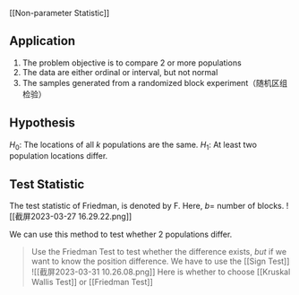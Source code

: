 [[Non-parameter Statistic]]
## Application
1. The problem objective is to compare 2 or more populations
2. The data are either ordinal or interval, but not normal
3. The samples generated from a randomized block experiment（随机区组检验）


## Hypothesis
$H_0$: The locations of all $k$ populations are the same.
$H_1$: At least two population locations differ.
## Test Statistic
The test statistic of Friedman, is denoted by F.
Here, $b=$ number of blocks.
![[截屏2023-03-27 16.29.22.png]]

We can use this method to test whether 2 populations differ.
> Use the Friedman Test to test whether the difference exists, *but* if we want to know the position difference. We have to use the [[Sign Test]]
> ![[截屏2023-03-31 10.26.08.png]]
> Here is whether to choose [[Kruskal Wallis Test]] or [[Friedman Test]]